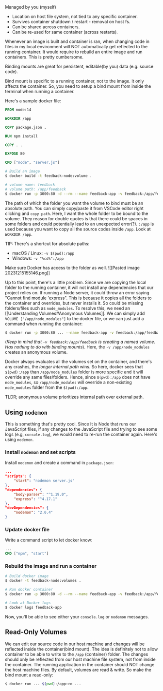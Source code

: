 Managed by you (myself)

- Location on host file system, not tied to any specific container.
- Survives container shutdown / restart - removal on host fs.
- Can be shared across containers.
- Can be re-used for same container (across restarts).

Whenever an image is built and container is ran, when changing code in files in my local environment will NOT automatically get reflected to the running container. It would require to rebuild an entire image and run containers.
This is pretty cumbersome.

Binding mounts are great for persistent, editable(by you) data (e.g. source code).

Bind mount is specific to a running container, not to the image. It only affects the container. So, you need to setup a bind mount from inside the terminal when running a container.

Here's a sample docker file:
```dockerfile
FROM node:14

WORKDIR /app

COPY package.json .

RUN npm install

COPY . .

EXPOSE 80

CMD ["node", "server.js"]
```

```bash
# Build an image
$ docker build -t feedback-node:volume .

# volume name: feedback
# volume path: /app/feedback
$ docker run -p 3000:80 -d --rm --name feedback-app -v feedback:/app/feedback -v "/Users/dk/Desktop/code/udemy/docker/4_data-volumes-01-starting-setup:/app" feedback-node:volumes
```

The path of which the folder you want the volume to bind must be an absolute path. You can simply copy/paste it from VSCode editor right clicking and `copy path`. Here, I want the whole folder to be bound to the volume.
They reason for double quotes is that there could be spaces in some folders and could potentially lead to an unexpected error(?). 
`:/app` is used because you want to copy all the source codes inside `/app`. Look at `WORKDIR /app`.

TIP: There's a shortcut for absolute paths:
- macOS / Linux: `-v $(pwd):/app`
- Windows: `-v "%cd%":/app`

Make sure Docker has access to the folder as well.
![[Pasted image 20231215155146.png]]

Up to this point, there's a little problem. Since we are copying the local folder to the running container, it will not install any dependencies that our project relies on. If running a Node server, it could throw an error saying "Cannot find module 'express". This is because it copies all the folders to the container and overrides, but never installs it. So could be missing folders/files such as `node_modules`.
To resolve this, we need an [[Understanding Volumes#Anonymous Volumes]]. 
We can simply add `VOLUME ["/app/node_modules"]` to the docker file, or we can just add a command when running the container:
```bash
$ docker run -p 3000:80 ... --name feedback-app -v feedback:/app/feedback -v $(pwd):/app -v /app/node_modules feedback-node:volumes
```
(_Keep in mind that `-v feedback:/app/feedback` is creating a named volume. Has nothing to do with binding mounts_).
Here, the `-v /app/node_modules` creates an anonymous volume.

Docker always evaluates all the volumes set on the container, and there's any crashes, the _longer internal path_ wins. So here, docker sees that `$(pwd):/app` than `/app/node_modules` folder is more specific and it will override any same files/folders. Hence, since `$(pwd):/app` does not have `node_modules`, so `/app/node_modules` will override a non-existing `node_modules` folder from the `$(pwd):/app`.

TLDR; anonymous volume prioritizes internal path over external path.

## Using `nodemon`

This is something that's pretty cool. Since It is Node that runs our JavaScript files, if any changes to the JavaScript file and trying to see some logs (e.g, `console.log`), we would need to re-run the container again.
Here's using `nodemon`.
### Install `nodemon` and set scripts
Install `nodemon` and create a command in `package.json`:
```json
...
"scripts": {
	"start": "nodemon server.js"
},
"dependencies": {
	"body-parser": "^1.19.0",
	"express": "^4.17.1"
},
"devDependencies": {
	"nodemon": "2.0.4"
}
```
### Update docker file
Write a command script to let docker know:
```Dockerfile
...
CMD ["npm", "start"]
```
### Rebuild the image and run a container
```bash
# Build docker image
$ docker -t feedback-node:volumes .

# Run docker container
$ docker run -p 3000:80 -d --rm --name feedback-app -v feedback:/app/feedback -v $(pwd):/app -v /app/node_modules feedback-node:volumes

# Look at Docker logs
$ docker logs feedback-app
```
Now, you'll be able to see either your `console.log` or `nodemon` messages.

## Read-Only Volumes
We can edit our source code in our host machine and changes will be reflected inside the container(bind mount). The idea is definitely not to allow container to be able to write to the `/app` (container) folder. The changes should only be reflected from our host machine file system, not from inside the container. The running application in the container should NOT change the host machine files.
By default, volumes are read & write. So make the bind mount a read-only:
```bash
$ docker run ... $(pwd):/app:ro ...
```
